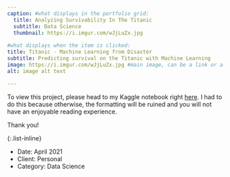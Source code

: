 ```yaml
---
caption: #what displays in the portfolio grid:
  title: Analyzing Survivability In The Titanic
  subtitle: Data Science
  thumbnail: https://i.imgur.com/wJjLuZx.jpg
  
#what displays when the item is clicked:
title: Titanic - Machine Learning from Disaster
subtitle: Predicting survival on the Titanic with Machine Learning
image: https://i.imgur.com/wJjLuZx.jpg #main image, can be a link or a file in assets/img/portfolio
alt: image alt text

---
```

To view this project, please head to my Kaggle notebook right [here](https://www.kaggle.com/arkanalexei/titanic-attempt-2). I had to do this because otherwise, the formatting will be ruined and you will not have an enjoyable reading experience.

Thank you!

   
{:.list-inline} 
- Date: April 2021
- Client: Personal
- Category: Data Science
